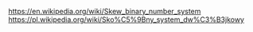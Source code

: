 https://en.wikipedia.org/wiki/Skew_binary_number_system https://pl.wikipedia.org/wiki/Sko%C5%9Bny_system_dw%C3%B3jkowy
